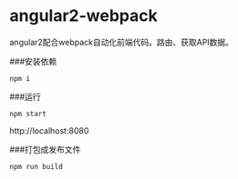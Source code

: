 # angular2-webpack

angular2配合webpack自动化前端代码。路由、获取API数据。

###安装依赖
```
npm i
```

###运行
```
npm start
```
http://localhost:8080


###打包成发布文件
```
npm run build
```
